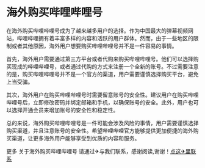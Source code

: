 # 海外购买哔哩哔哩号

在海外购买哔哩哔哩号成为了越来越多用户的选择。作为中国最大的弹幕视频网站，哔哩哔哩拥有着丰富多样的内容和活跃的用户群体。然而，由于一些地区的限制或者其他原因，海外用户想要购买哔哩哔哩号并不是一件容易的事情。

首先，海外用户需要通过第三方平台或者代购来购买哔哩哔哩号。他们可以选择购买现成的哔哩哔哩号，或者通过代购的方式来注册一个全新的账号。不过需要注意的是，购买哔哩哔哩号并不是一个官方的渠道，用户需要谨慎选择购买平台，避免上当受骗。

其次，海外用户在购买哔哩哔哩号时需要留意账号的安全性。建议用户在购买哔哩哔哩号后，立即修改密码并绑定邮箱和手机，以确保账号的安全。此外，用户也可以选择开通会员来增加账号的安全性和稳定性。

总的来说，海外购买哔哩哔哩号是一件可能会涉及风险的事情，用户需要谨慎选择购买渠道，并且注意账号的安全性。希望哔哩哔哩官方能够提供更加便捷的海外购买渠道，让更多海外用户能够享受到优质的内容和服务。

更多 关于海外购买哔哩哔哩号 请通过✈与我们联系，感谢阅读,谢谢！[点这✈里联系](https://ww.k02.cc)